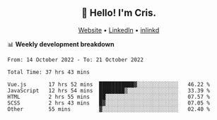 
<h2 align="center">👋 Hello! I'm Cris.</h2>
<p align="center">
  <a href="https://www.criscunas.dev">Website</a> •
  <a href="https://www.linkedin.com/in/cristophercunas/">LinkedIn</a> •
  <a href="https://www.inlinkd.app/link/cristophercunas">inlinkd</a>
</p>


📊 **Weekly development breakdown**
<!--START_SECTION:waka-->

```text
From: 14 October 2022 - To: 21 October 2022

Total Time: 37 hrs 43 mins

Vue.js       17 hrs 52 mins  ███████████▓░░░░░░░░░░░░░   46.22 %
JavaScript   12 hrs 54 mins  ████████▒░░░░░░░░░░░░░░░░   33.39 %
HTML         2 hrs 55 mins   ██░░░░░░░░░░░░░░░░░░░░░░░   07.57 %
SCSS         2 hrs 43 mins   █▓░░░░░░░░░░░░░░░░░░░░░░░   07.05 %
Other        55 mins         ▓░░░░░░░░░░░░░░░░░░░░░░░░   02.40 %
```

<!--END_SECTION:waka-->
